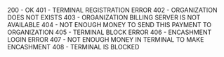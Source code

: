 200 - OK
401 - TERMINAL REGISTRATION ERROR
402 - ORGANIZATION DOES NOT EXISTS
403 - ORGANIZATION BILLING SERVER IS NOT AVAILABLE
404 - NOT ENOUGH MONEY TO SEND THIS PAYMENT TO ORGANIZATION
405 - TERMINAL BLOCK ERROR
406 - ENCASHMENT LOGIN ERROR
407 - NOT ENOUGH MONEY IN TERMINAL TO MAKE ENCASHMENT
408 - TERMINAL IS BLOCKED